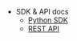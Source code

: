 + SDK & API docs
  + [Python SDK](https://logsight-sdk-py.readthedocs.io/en/latest/)
  + [REST API](https://logsight.ai/api_v1/)
